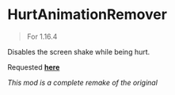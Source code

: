 # HurtAnimationRemover
> For 1.16.4

Disables the screen shake while being hurt.

Requested **[here](https://hypixel.net/threads/request-possible-port.3077567/)**

_This mod is a complete remake of the original_
